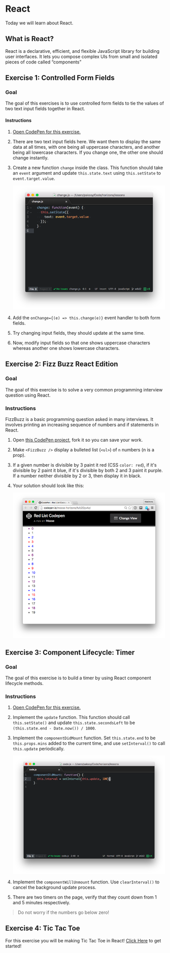 # React

Today we will learn about React.

## What is React?

React is a declarative, efficient, and flexible JavaScript library for building user interfaces. It lets you compose complex UIs from small and isolated pieces of code called “components”

## Exercise 1: Controlled Form Fields

### Goal

The goal of this exercises is to use controlled form fields to tie the values of two text input fields together in React.

#### Instructions

1. [Open CodePen for this exercise.](https://codepen.io/BitsofGood/pen/VVvrGE?editors=1000#0)

2. There are two text input fields here. We want them to display the same data at all times, with one being all uppercase characters, and another being all lowercase characters. If you change one, the other one should change instantly.

3. Create a new function `change` inside the class. This function should take an `event` argument and update `this.state.text` using `this.setState` to `event.target.value`.

    ![](img/change.png)

4. Add the `onChange={(e) => this.change(e)}` event handler to both form fields.

5. Try changing input fields, they should update at the same time.

6. Now, modify input fields so that one shows uppercase characters whereas another one shows lowercase characters.


## Exercise 2: Fizz Buzz React Edition

### Goal

The goal of this exercise is to solve a very common  programming interview question using React.

### Instructions

FizzBuzz is a basic programming question asked in many interviews. It involves
printing an increasing sequence of numbers and if statements in React.

1. Open [this CodePen project](https://codepen.io/BitsofGood/pen/wQKPOa), fork it so you can save your work.

2. Make `<FizzBuzz />` display a bulleted list (`<ul>`) of `n` numbers (n is a prop).

3. If a given number is divisible by 3 paint it red (CSS `color: red`), if it's divisible by 2 paint it blue, if it's divisible by both 2 and 3 paint it purple. If a number neither divisible by 2 or 3, then display it in black.

4. Your solution should look like this:

    ![](img/codepen-fizz.png)

## Exercise 3: Component Lifecycle: Timer

### Goal

The goal of this exercise is to build a timer by using React
component lifecycle methods.

### Instructions

1. [Open CodePen for this exercise.](https://codepen.io/BitsofGood/pen/qQOVvy)

1. Implement the `update` function. This function should call `this.setState()` and update `this.state.secondsLeft` to be `(this.state.end - Date.now()) / 1000`.

1. Implement the `componentDidMount` function. Set `this.state.end` to be `this.props.mins` added to the current time, and use `setInterval()` to call `this.update` periodically.

    ![](img/setInterval.png)

1. Implement the `componentWillUnmount` function. Use `clearInterval()` to cancel the background update process.

1. There are two timers on the page, verify that they count down from 1 and 5 minutes respectively.

> Do not worry if the numbers go below zero!

## Exercise 4: Tic Tac Toe

For this exercise you will be making Tic Tac Toe in React!
[Click Here](tic-tac-toe/) to get started!